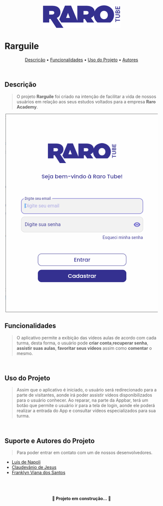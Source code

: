 <p align="center"><img src="screenshots/RaroTube.jpg"></p>

# Rarguile

<p align="center">
 <a href="#description">Descrição</a> •
 <a href="#funcionalidades">Funcionalidades</a> • 
 <a href="#usodoprojeto">Uso do Projeto</a> • 
 <a href="#autores">Autores</a>
</p><br>

## **Descrição**

> O projeto **Rarguile** foi criado na intenção de facilitar a vida de nossos usuários em relação aos seus estudos voltados para a empresa **Raro Academy**.


<p align="center"><img src="screenshots/loginpage.png"></p>


## **Funcionalidades**

> O aplicativo permite a exibição das vídeos aulas de acordo com cada turma, desta forma, o usuário pode **criar conta**,**recuperar senha**, **assistir suas aulas**, **favoritar seus vídeos** assim como **comentar** o mesmo.

<br>

## **Uso do Projeto**

> Assim que o aplicativo é iniciado, o usuário será redirecionado para a parte de visitantes, aonde irá poder assistir vídeos disponibilizados para o usuário conhecer. Ao reparar, na parte da Appbar, terá um botão que permite o usuário ir para a tela de login, aonde ele poderá realizar a entrada do App e consultar vídeos especializados para sua turma.

<br>

## **Suporte e Autores do Projeto**

> Para poder entrar em contato com um de nossos desenvolvedores.

- [Luis de Napoli](https://www.linkedin.com/in/luisnapoli/)
- [Claudevânio de Jesus](https://www.linkedin.com/in/claudev%C3%A2nio-de-jesus-7a1a90216/)
- [Franklyn Viana dos Santos](https://www.linkedin.com/in/franklyn-viana-dos-santos-553314169/)

<br> <br>

<h4 align="center"> 🚧 Projeto em construção... 🚧 </h4>
<!-- #RarGuile

<b>Olá Nobres guerreiros!</b>

Aqui estamos chegando na nossa finalização de uma grande etapa de nossas vidas, fico extremamente feliz em saber que meus companheiros
irão me acompanhar nesta última aventura de nossa dungeon chamada " Raro Academy ", vamos enfrentar este desafio juntos, e realizar nosso
sonho de entrar no mercado de Dev!

Lembrando caros guerreiros, em nosso atual mundo <a href="https://gitlab.com/thak1996/rarguile">GitLab do projeto</a>, temos uma
observação constante de deuses em nosso mundo: GustaDev, Kaio, Marco, Cristian e Bebeto. Façam uso constante das Issues, lutaremos de forma Magnifica(Codando claro) e reinaremos neste Novo Mundo!

Tutoriais Básicos:<br><br>
Realizei a criação de Issues para trabalharmos! Para está situação, seguiremos da seguinte forma:

- Abrir página principal do <a href="https://gitlab.com/thak1996/rarguile">projeto</a>
- Na esquerda, terá um botão de Issues -> Ao passar o mouse, ele irá exibir uma janela com opções -> Selecione "Painéis"<br>
  Irá exibir uma nova tela, nesta tela teremos painéis como: To do,To dev, Code Review, Testes e Done. <br>
  OBS: Eu Franklyn, irei criar as Issues para serem criadas. Caso queira criar, sinta-se a vontade, me consulte para entender o funcionamento. <br>
- To do <br>
  Esta parte, nada mais é do que a lista de issues que temos a fazer.
- To dev <br>
  Esta parte nada mais é do que as Issues em desenvolvimento pelos participantes do grupo!
- Code Review <br>
  Está é uma das partes mais chatas, será feita a verificação do código.
- Testes <br>
  Está parte é simples, aonde será feito os testes relacionados a implementação da feature que o Code Review está verificando.
- Done <br>
  Esta parte é simples também! É a parte aonde foi feito todos os processos para ser liberado a solicitação do Pull Request/Merge

Agora que Todas as listas estão bem explicativas, irei agora explicar nosso uso diário, durante todo o processo de desenvolvimento
do nosso projeto, irei adicionar Issues relacionadas as coisas que temos para fazer no To Do, desta forma, caso queira " Pegar esta tarefa ",
dê um clique único em cima da Issue, será aberto uma tela do lado direito, está tela irá te informar detalhes sobre a issue, procure por
" Responsável " e selecione " Atribuir a mim ", caso você comece a tarefa, clique na Issue e arraste para To Dev, caso tenha finalizado, mova para Code Review, e na parte de Code Review para frente, será feito por outra pessoa, aonde seu código será verificado, testado e movido para a done caso tudo tenha dado certo! Mas esteja atento, caso seu código esteja incorreto, será atribuida uma nova etiqueta " Reprovado " e será retornada novamente para To Dev!

Mantenha seus Pull e Push sempre em dia, e Mãos a Obra!

OBS: Estou ciente que iremos recriar nosso Readme.me para apresentar o projeto, mas vamos deixar assim por enquanto para auxiliar nossa equipe -->
